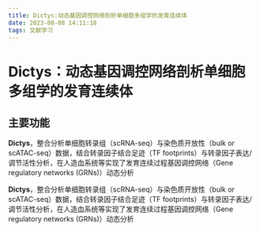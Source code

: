 ```yaml
---
title: Dictys:动态基因调控网络剖析单细胞多组学的发育连续体
date: 2023-08-08 14:11:18
tags: 文献学习
---
```


# Dictys：动态基因调控网络剖析单细胞多组学的发育连续体

## 主要功能

**Dictys**，整合分析单细胞转录组（scRNA-seq）与染色质开放性（bulk or scATAC-seq）数据，结合转录因子结合足迹（TF footprints）与转录因子表达/调节活性分析，在人造血系统等实现了发育连续过程基因调控网络（Gene regulatory networks (GRNs)）动态分析

**Dictys**，整合分析单细胞转录组（scRNA-seq）与染色质开放性（bulk or scATAC-seq）数据，结合转录因子结合足迹（TF footprints）与转录因子表达/调节活性分析，在人造血系统等实现了发育连续过程基因调控网络（Gene regulatory networks (GRNs)）动态分析